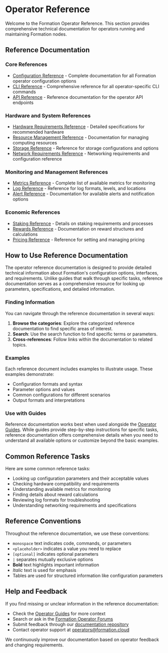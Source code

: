 # Operator Reference

Welcome to the Formation Operator Reference. This section provides comprehensive technical documentation for operators running and maintaining Formation nodes.

## Reference Documentation

### Core References

* [Configuration Reference](./configuration-reference.md) - Complete documentation for all Formation operator configuration options
* [CLI Reference](./cli-reference.md) - Comprehensive reference for all operator-specific CLI commands
* [API Reference](./api-reference.md) - Reference documentation for the operator API endpoints

### Hardware and System References

* [Hardware Requirements Reference](./hardware-requirements.md) - Detailed specifications for recommended hardware
* [Resource Management Reference](./resource-management.md) - Documentation for managing computing resources
* [Storage Reference](./storage-reference.md) - Reference for storage configurations and options
* [Network Requirements Reference](./network-requirements.md) - Networking requirements and configuration reference

### Monitoring and Management References

* [Metrics Reference](./metrics-reference.md) - Complete list of available metrics for monitoring
* [Log Reference](./log-reference.md) - Reference for log formats, levels, and locations
* [Alert Reference](./alert-reference.md) - Documentation for available alerts and notification options

### Economic References

* [Staking Reference](./staking-reference.md) - Details on staking requirements and processes
* [Rewards Reference](./rewards-reference.md) - Documentation on reward structures and calculations
* [Pricing Reference](./pricing-reference.md) - Reference for setting and managing pricing

## How to Use Reference Documentation

The operator reference documentation is designed to provide detailed technical information about Formation's configuration options, interfaces, and requirements. Unlike guides that walk through specific tasks, reference documentation serves as a comprehensive resource for looking up parameters, specifications, and detailed information.

### Finding Information

You can navigate through the reference documentation in several ways:

1. **Browse the categories**: Explore the categorized reference documentation to find specific areas of interest.
2. **Search**: Use the search function to find specific terms or parameters.
3. **Cross-references**: Follow links within the documentation to related topics.

### Examples

Each reference document includes examples to illustrate usage. These examples demonstrate:

- Configuration formats and syntax
- Parameter options and values
- Common configurations for different scenarios
- Output formats and interpretations

### Use with Guides

Reference documentation works best when used alongside the [Operator Guides](../guides/index.md). While guides provide step-by-step instructions for specific tasks, reference documentation offers comprehensive details when you need to understand all available options or customize beyond the basic examples.

## Common Reference Tasks

Here are some common reference tasks:

- Looking up configuration parameters and their acceptable values
- Checking hardware compatibility and requirements
- Understanding available metrics for monitoring
- Finding details about reward calculations
- Reviewing log formats for troubleshooting
- Understanding networking requirements and specifications

## Reference Conventions

Throughout the reference documentation, we use these conventions:

- `monospace` text indicates code, commands, or parameters
- `<placeholder>` indicates a value you need to replace
- `[optional]` indicates optional parameters
- `|` separates mutually exclusive options
- **Bold** text highlights important information
- *Italic* text is used for emphasis
- Tables are used for structured information like configuration parameters

## Help and Feedback

If you find missing or unclear information in the reference documentation:

- Check the [Operator Guides](../guides/index.md) for more context
- Search or ask in the [Formation Operator Forums](https://forum.formation.cloud/c/operators)
- Submit feedback through our [documentation repository](https://github.com/formation-cloud/docs)
- Contact operator support at operators@formation.cloud

We continuously improve our documentation based on operator feedback and changing requirements. 